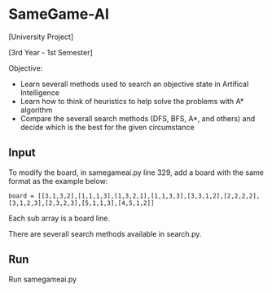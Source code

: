 # SameGame-AI

[University Project]

[3rd Year - 1st Semester]

Objective:
- Learn severall methods used to search an objective state in Artifical Intelligence
- Learn how to think of heuristics to help solve the problems with A* algorithm
- Compare the severall search methods (DFS, BFS, A*, and others) and decide which is the best for the given circumstance


## Input

To modify the board, in samegameai.py line 329, add a board with the same format as the example below:

```board = [[3,1,3,2],[1,1,1,3],[1,3,2,1],[1,1,3,3],[3,3,1,2],[2,2,2,2],[3,1,2,3],[2,3,2,3],[5,1,1,3],[4,5,1,2]]```

Each sub array is a board line.

There are severall search methods available in search.py.

## Run

Run samegameai.py
